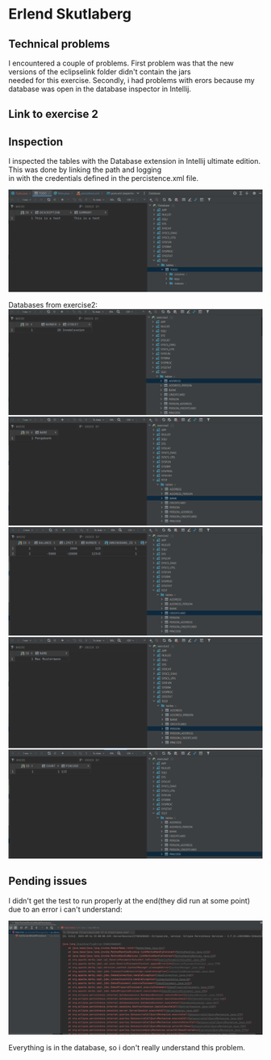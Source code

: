 # Erlend Skutlaberg

## Technical problems
I encountered a couple of problems. First problem was that the new versions of the eclipselink folder didn't contain the jars <br>
needed for this exercise. Secondly, i had problems with erors because my database was open in the database inspector in Intellij. <br>

## Link to exercise 2



## Inspection
I inspected the tables with the Database extension in Intellij ultimate edition. This was done by linking the path and logging <br>
in with the credentials defined in the percistence.xml file. <br>

![alt text](database.png "Databse_screenshot")

Databases from exercise2: <br>
![alt text](address.png "Databse_screenshot")
![alt text](bank.png "Databse_screenshot")
![alt text](creditcard.png "Databse_screenshot")
![alt text](person.png "Databse_screenshot")
![alt text](pincode.png "Databse_screenshot")

## Pending issues
I didn't get the test to run properly at the end(they did run at some point) due to an error i can't understand:

![alt text](errors.png "Databse_screenshot")

Everything is in the database, so i don't really understand this problem.